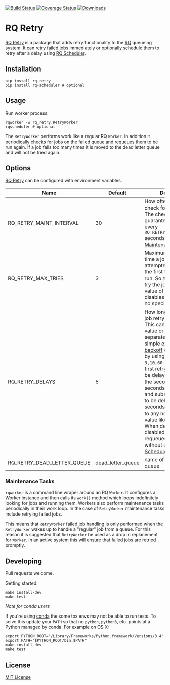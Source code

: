 [![Build Status](https://travis-ci.org/mgk/rq-retry.svg?branch=master)](https://travis-ci.org/mgk/rq-retry)
[![Coverage Status](https://coveralls.io/repos/mgk/rq-retry/badge.svg?branch=master&service=github)](https://coveralls.io/github/mgk/rq-retry?branch=master)
[![Downloads](https://img.shields.io/pypi/dm/rq-retry.svg)](https://pypi.python.org/pypi/rq-retry)

# RQ Retry

[RQ Retry](https://github.com/mgk/rq-retry) is a package that adds retry functionality to the [RQ](http://python-rq.org/) queueing system. It can retry failed jobs immediately or optionally schedule them to retry after a delay using [RQ Scheduler](https://github.com/ui/rq-scheduler).

## Installation

```console
pip install rq-retry
pip install rq-scheduler # optional

```

## Usage

Run worker process:

```console
rqworker -w rq_retry.RetryWorker
rqscheduler # optional
```

The `RetryWorker` performs work like a regular RQ `Worker`. In addition it periodically checks for jobs on the failed queue and requeues them to be run again. If a job fails too many times it is moved to the dead letter queue and will not be tried again.

## Options

[RQ Retry](https://github.com/mgk/rq-retry) can be configured with environment variables.

Name                | Default  | Description
------------------- | -------- | -----------
RQ_RETRY_MAINT_INTERVAL      | 30       | How often, at most, to check for failed jobs. The check is not guaranteed to happen every `RQ_RETRY_MAINT_INTERVAL` seconds. See [Maintenance Tasks](#maintenance-tasks).
RQ_RETRY_MAX_TRIES           | 3        | Maximum number of time a job may be attempted. This includes the first time the job was run. So a value of 3 will try the job 2 times. A value of 1 or less disables retry. Zero has no special meaning.
RQ_RETRY_DELAYS        | 5        | How long to delay each job retry in seconds. This can be a single float value or a comma separated list of floats. A simple  [exponential backoff](https://en.wikipedia.org/wiki/Exponential_backoff) can be achieved by using a value like `3,10,60`. This causes the first retry of each job to be delayed 3 seconds, the second retry 10 seconds, and the third and subsequent retries to be delayed 60 seconds. To disable, set to any non numeric value like `disabled`. When delays are disabled jobs are requeued immediately without using [RQ Scheduler](https://github.com/ui/rq-scheduler).
RQ_RETRY_DEAD_LETTER_QUEUE   | dead_letter_queue | name of dead letter queue


### Maintenance Tasks
`rqworker` is a command line wraper around an RQ `Worker`. It configures a Worker instance and then calls its `work()` method which loops indefinitely looking for jobs and running them. Workers also perform maintenance tasks periodically in their work loop. In the case of `RetryWorker` maintenance tasks include retrying failed jobs.

This means that `RetryWorker` failed job handling is only performed when the `RetryWorker` wakes up to handle a "regular" job from a queue. For this reason it is suggested that `RetryWorker` be used as a drop in replacement for `Worker`. In an active system this will ensure that failed jobs are retried promptly.

## Developing

Pull requests welcome.

Getting started:

```console
make install-dev
make test
```

*Note for conda users*

If you're using [conda](http://conda.pydata.org/docs/) the some tox envs may not be able to run tests. To solve this update your `PATH` so that no `python`, `python3`, etc. points at a Python managed by conda. For example on OS X:

```console
export PYTHON_ROOT="/Library/Frameworks/Python.framework/Versions/3.4"
export PATH="$PYTHON_ROOT/bin:$PATH"
make install-dev
make test
```

## License
[MIT License](https://github.com/mgk/rq-retry/blob/master/LICENSE)
